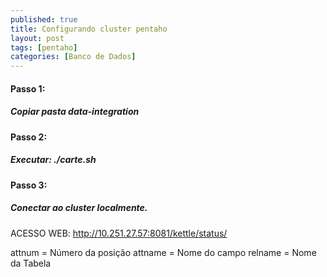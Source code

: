 ```yaml
---
published: true
title: Configurando cluster pentaho
layout: post
tags: [pentaho]
categories: [Banco de Dados]
---
```


#### Passo 1:  
 ##### Copiar pasta data-integration  
#### Passo 2:   
 ##### Executar: ./carte.sh <ip> <porta>  
#### Passo 3:  
 ##### Conectar ao cluster localmente.      
ACESSO WEB: http://10.251.27.57:8081/kettle/status/ 
 

  
attnum = Número da posição
attname = Nome do campo
relname = Nome da Tabela